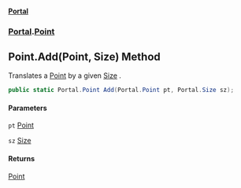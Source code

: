 #### [Portal](index.md 'index')
### [Portal](Portal.md 'Portal').[Point](Point.md 'Portal.Point')

## Point.Add(Point, Size) Method

Translates a [Point](Point.md 'Portal.Point') by a given [Size](Size.md 'Portal.Size') .

```csharp
public static Portal.Point Add(Portal.Point pt, Portal.Size sz);
```
#### Parameters

<a name='Portal.Point.Add(Portal.Point,Portal.Size).pt'></a>

`pt` [Point](Point.md 'Portal.Point')

<a name='Portal.Point.Add(Portal.Point,Portal.Size).sz'></a>

`sz` [Size](Size.md 'Portal.Size')

#### Returns
[Point](Point.md 'Portal.Point')